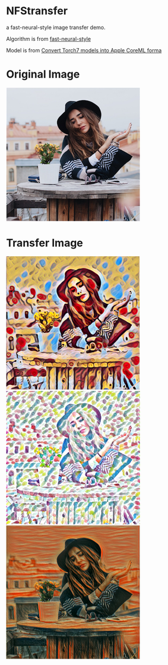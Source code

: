 # NFStransfer
a fast-neural-style image transfer demo.

Algorithm is from [fast-neural-style](https://github.com/jcjohnson/fast-neural-style)

Model is from [Convert Torch7 models into Apple CoreML forma](https://github.com/prisma-ai/torch2coreml)

# Original Image

![](https://github.com/wzshare/NFStransfer/blob/master/daria.png)

# Transfer Image

![candy](https://github.com/wzshare/NFStransfer/blob/master/daria_candy.png)
![feathers](https://github.com/wzshare/NFStransfer/blob/master/daria_feathers.png)
![scream](https://github.com/wzshare/NFStransfer/blob/master/daria_scream.png)